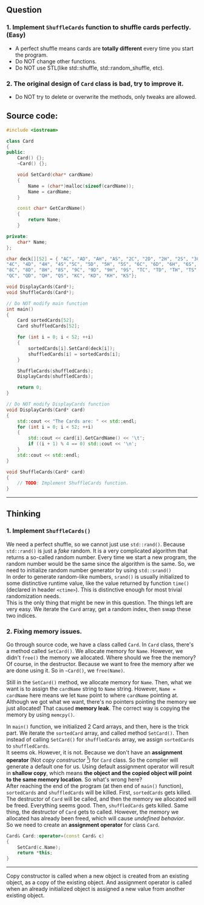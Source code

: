 ## Question
### 1. Implement `ShuffleCards` function to shuffle cards perfectly. (Easy)
* A perfect shuffle means cards are **totally different** every time you start the program.
* Do NOT change other functions.
* Do NOT use STL(like std::shuffle, std::random_shuffle, etc).
### 2. The original design of `Card` class  is bad, try to improve it.
* Do NOT try to delete or overwrite the methods, only tweaks are allowed.

## Source code:
```cpp
#include <iostream>

class Card
{
public:
	Card() {};
	~Card() {};

	void SetCard(char* cardName)
	{
		Name = (char*)malloc(sizeof(cardName));
		Name = cardName;
	}

	const char* GetCardName()
	{
		return Name;
	}

private:
	char* Name;
};

char deck[][52] = { "AC", "AD", "AH", "AS", "2C", "2D", "2H", "2S", "3C", "3D", "3H", "3S",
"4C", "4D", "4H", "4S","5C", "5D", "5H", "5S", "6C", "6D", "6H", "6S", "7C", "7D", "7H", "7S",
"8C", "8D", "8H", "8S", "9C", "9D", "9H", "9S", "TC", "TD", "TH", "TS", "JC", "JD", "JH", "JS",
"QC", "QD", "QH", "QS", "KC", "KD", "KH", "KS"};

void DisplayCards(Card*);
void ShuffleCards(Card*);

// Do NOT modify main function
int main()
{
	Card sortedCards[52];
	Card shuffledCards[52];

	for (int i = 0; i < 52; ++i)
	{
		sortedCards[i].SetCard(deck[i]);
		shuffledCards[i] = sortedCards[i];
	}

	ShuffleCards(shuffledCards);
	DisplayCards(shuffledCards);

	return 0;
}

// Do NOT modify DisplayCards function
void DisplayCards(Card* card)
{
	std::cout << "The Cards are: " << std::endl;
	for (int i = 0; i < 52; ++i)
	{
		std::cout << card[i].GetCardName() << '\t';
		if ((i + 1) % 4 == 0) std::cout << '\n';
	}
	std::cout << std::endl;
}

void ShuffleCards(Card* card)
{
	// TODO: Implement ShuffleCards function.
}
```

---

## Thinking
### 1. Implement `ShuffleCards()`
We need a perfect shuffle, so we cannot just use `std::rand()`. Because `std::rand()` is just a *fake* random. It is a very complicated algorithm that returns a so-called random number. Every time we start a new program, the random number would be the same since the algorithm is the same. So, we need to initialize random number generator by using `std::srand()`  
In order to generate random-like numbers, `srand()` is usually initialized to some distinctive runtime value, like the value returned by function `time()` (declared in header `<ctime>`). This is distinctive enough for most trivial randomization needs.  
This is the only thing that might be new in this question. The things left are very easy. We iterate the `Card` array, get a random index, then swap these two indices.

### 2. Fixing memory issues.
Go through source code, we have a class called `Card`. In `Card` class, there's a method called `SetCard()`. We allocate memory for `Name`. However, we didn't `free()` the memory we allocated. Where should we free the memory? Of course, in the destructor. Because we want to free the memory after we are done using it. So in `~Card()`, we `free(Name)`.

Still in the `SetCard()` method, we allocate memory for `Name`. Then, what we want is to assign the `cardName` string to `Name` string. However, `Name = cardName` here means we let `Name` point to where `cardName` pointing at. Although we got what we want, there's no pointers pointing the memory we just allocated! That caused **memory leak**. The correct way is copying the memory by using `memcpy()`.

In `main()` function, we initialized 2 Card arrays, and then, here is the trick part. We iterate the `sortedCard` array, and called method `SetCard()`. Then instead of calling `SetCard()` for `shuffledCards` array, we assign `sortedCards` to `shuffledCards`.  
It seems ok. However, it is not. Because we don't have an **assignment operator** (Not *copy constructor* [<sup>1</sup>](#1)) for `Card` class. So the complier will generate a default one for us. Using default assignment operator will result in **shallow copy**, which means **the object and the copied object will point to the same memory location**. So what's wrong here?  
After reaching the end of the program (at then end of `main()` function), `sortedCards` and `shuffledCards` will be killed. First, `sortedCards` gets killed. The destructor of `Card` will be called, and then the memory we allocated will be freed. Everything seems good. Then, `shuffledCards` gets killed. Same thing, the destructor of `Card` gets to called. However, the memory we allocated has already been freed, which will cause *undefined behavior*.  
So we need to create an **assignment operator** for class `Card`.
```cpp
Card& Card::operator=(const Card& c)
{
	SetCard(c.Name);
	return *this;
} 
```
---
<a class="anchor" id="1"></a> Copy constructor is called when a new object is created from an existing object, as a copy of the existing object. And assignment operator is called when an already initialized object is assigned a new value from another existing object.
